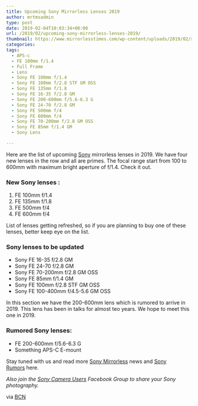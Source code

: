 ```yaml
---
title: Upcoming Sony Mirrorless Lenses 2019
author: mrtmsadmin
type: post
date: 2019-02-04T10:03:34+00:00
url: /2019/02/upcoming-sony-mirrorless-lenses-2019/
thumbnail: https://www.mirrorlesstimes.com/wp-content/uploads/2019/02/sony-mirrorless-lenses.jpg
categories:
tags:
  - APS-c
  - FE 100mm f/1.4
  - Full Frame
  - Lens
  - Sony FE 100mm f/1.4
  - Sony FE 100mm f/2.8 STF GM OSS
  - Sony FE 135mm f/1.8
  - Sony FE 16-35 f/2.8 GM
  - Sony FE 200-600mm f/5.6-6.3 G
  - Sony FE 24-70 f/2.8 GM
  - Sony FE 500mm f/4
  - Sony FE 600mm f/4
  - Sony FE 70-200mm f/2.8 GM OSS
  - Sony FE 85mm f/1.4 GM
  - Sony Lens

---
```

Here are the list of upcoming [Sony][1] mirrorless lenses in 2019. We have four new lenses in the row and all are primes. The focal range start from 100 to 600mm with maximum bright aperture of f/1.4. Check it out. <!--more-->

<span id="more-245"></span>

### New Sony lenses :

  1. FE 100mm f/1.4
  2. FE 135mm f/1.8
  3. FE 500mm f/4
  4. FE 600mm f/4

List of lenses getting refreshed, so if you are planning to buy one of these lenses, better keep eye on the list.

### Sony lenses to be updated

  * Sony FE 16-35 f/2.8 GM
  * Sony FE 24-70 f/2.8 GM
  * Sony FE 70-200mm f/2.8 GM OSS
  * Sony FE 85mm f/1.4 GM
  * Sony FE 100mm f/2.8 STF GM OSS
  * Sony FE 100-400mm f/4.5-5.6 GM OSS

In this section we have the 200-600mm lens which is rumored to arrive in 2019. This lens has been in talks for almost teo years. We hope to meet this one in 2019.

### Rumored Sony lenses:

  * FE 200-600mm f/5.6-6.3 G
  * Something APS-C E-mount

Stay tuned with us and read more <a href="https://www.mirrorlesstimes.com/tags/sony-mirrorless/" target="_blank" rel="noopener">Sony Mirrorless</a> news and <a href="https://www.bestcameranews.com/tag/sony-rumors/" target="_blank" rel="noopener">Sony Rumors</a> here.

_Also join the <a class="ext-link" title="" href="https://www.facebook.com/groups/1637646316495210/" target="_blank" rel="external nofollow noopener">Sony Camera Users</a> Facebook Group to share your Sony photography._

via <a href="https://www.bestcameranews.com/list-of-upcoming-sony-lenses-2019/" target="_blank" rel="noopener">BCN</a>

 [1]: https://www.bestcameranews.com/sony/